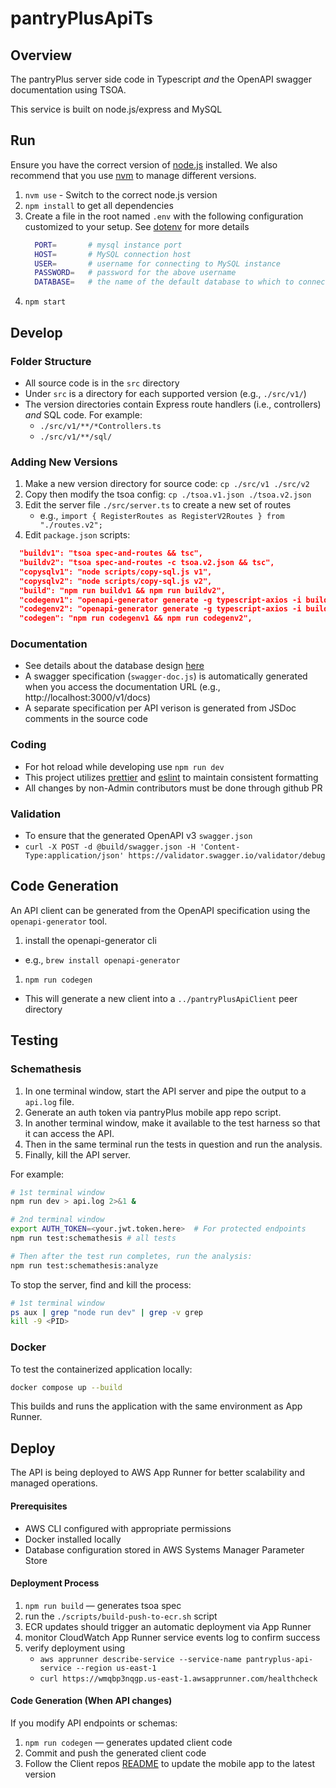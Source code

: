 # pantryPlusApiTs

## Overview
The pantryPlus server side code in Typescript _and_ the OpenAPI swagger documentation using TSOA.

This service is built on node.js/express and MySQL

## Run
Ensure you have the correct version of [node.js](https://nodejs.org/) installed.
We also recommend that you use [nvm](https://nvm.sh) to manage different versions.

1. `nvm use` - Switch to the correct node.js version
1. `npm install` to get all dependencies
1. Create a file in the root named `.env` with the following configuration customized to your setup. See [dotenv](https://www.npmjs.com/package/dotenv) for more details
    ```sh
      PORT=       # mysql instance port
      HOST=       # MySQL connection host
      USER=       # username for connecting to MySQL instance
      PASSWORD=   # password for the above username
      DATABASE=   # the name of the default database to which to connect
    ```
1. `npm start`

## Develop

### Folder Structure
* All source code is in the `src` directory
* Under `src` is a directory for each supported version (e.g., `./src/v1/`)
* The version directories contain Express route handlers (i.e., controllers) _and_ SQL code. For example:
  * `./src/v1/**/*Controllers.ts`
  * `./src/v1/**/sql/`

### Adding New Versions
1. Make a new version directory for source code: `cp ./src/v1 ./src/v2`
1. Copy then modify the tsoa config: `cp ./tsoa.v1.json ./tsoa.v2.json`
1. Edit the server file `./src/server.ts` to create a new set of routes
    * e.g., `import { RegisterRoutes as RegisterV2Routes } from "./routes.v2";`
1. Edit `package.json` scripts:
  ```json
    "buildv1": "tsoa spec-and-routes && tsc",
    "buildv2": "tsoa spec-and-routes -c tsoa.v2.json && tsc",
    "copysqlv1": "node scripts/copy-sql.js v1",
    "copysqlv2": "node scripts/copy-sql.js v2",
    "build": "npm run buildv1 && npm run buildv2",
    "codegenv1": "openapi-generator generate -g typescript-axios -i build/swagger.json -o ../pantryPlusApiClient",
    "codegenv2": "openapi-generator generate -g typescript-axios -i build/swagger.v2.json -o ../pantryPlusApiClientV2",
    "codegen": "npm run codegenv1 && npm run codegenv2",
  ```

### Documentation
* See details about the database design [here](https://github.com/askewsoft/pantryPlusApiTs/tree/main/schema)
* A swagger specification (`swagger-doc.js`) is automatically generated when you access the documentation URL (e.g., http://localhost:3000/v1/docs)
* A separate specification per API verison is generated from JSDoc comments in the source code

### Coding
* For hot reload while developing use `npm run dev`
* This project utilizes [prettier](https://www.npmjs.com/package/prettier) and [eslint](https://www.npmjs.com/package/eslint) to maintain consistent formatting
* All changes by non-Admin contributors must be done through github PR

### Validation
* To ensure that the generated OpenAPI v3 `swagger.json`
* `curl -X POST -d @build/swagger.json -H 'Content-Type:application/json' https://validator.swagger.io/validator/debug`

## Code Generation
An API client can be generated from the OpenAPI specification using the `openapi-generator` tool.
1. install the openapi-generator cli
  - e.g., `brew install openapi-generator`
1. `npm run codegen`
  - This will generate a new client into a `../pantryPlusApiClient` peer directory

## Testing
### Schemathesis

1. In one terminal window, start the API server and pipe the output to a `api.log` file.
1. Generate an auth token via pantryPlus mobile app repo script.
1. In another terminal window, make it available to the test harness so that it can access the API.
1. Then in the same terminal run the tests in question and run the analysis.
1. Finally, kill the API server.

For example:

```sh
# 1st terminal window
npm run dev > api.log 2>&1 &
```

```sh
# 2nd terminal window
export AUTH_TOKEN=<your.jwt.token.here>  # For protected endpoints
npm run test:schemathesis # all tests

# Then after the test run completes, run the analysis:
npm run test:schemathesis:analyze
```

To stop the server, find and kill the process:

```sh
# 1st terminal window
ps aux | grep "node run dev" | grep -v grep
kill -9 <PID>
```


### Docker
To test the containerized application locally:
```sh
docker compose up --build
```
This builds and runs the application with the same environment as App Runner.

## Deploy
The API is being deployed to AWS App Runner for better scalability and managed operations.

#### Prerequisites
- AWS CLI configured with appropriate permissions
- Docker installed locally
- Database configuration stored in AWS Systems Manager Parameter Store

#### Deployment Process
1. `npm run build` — generates tsoa spec
1. run the `./scripts/build-push-to-ecr.sh` script
1. ECR updates should trigger an automatic deployment via App Runner
1. monitor CloudWatch App Runner service events log to confirm success
1. verify deployment using
    - `aws apprunner describe-service --service-name pantryplus-api-service --region us-east-1`
    - `curl https://wmqbp3nqgp.us-east-1.awsapprunner.com/healthcheck`

#### Code Generation (When API changes)
If you modify API endpoints or schemas:
1. `npm run codegen` — generates updated client code
1. Commit and push the generated client code
1. Follow the Client repos [README](https://github.com/askewsoft/pantryPlusApiClient/blob/main/README.md) to update the mobile app to the latest version